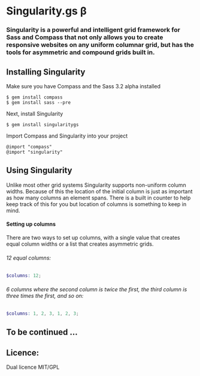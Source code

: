 # Singularity.gs β

### Singularity is a powerful and intelligent grid framework for Sass and Compass that not only allows you to create responsive websites on any uniform columnar grid, but has the tools for asymmetric and compound grids built in.

## Installing Singularity

Make sure you have Compass and the Sass 3.2 alpha installed

```
$ gem install compass
$ gem install sass --pre
```

Next, install Singularity

```
$ gem install singularitygs
```

Import Compass and Singularity into your project

```
@import "compass"
@import "singularity"
```

## Using Singularity

Unlike most other grid systems Singularity supports non-uniform column widths. Because of this the location of the initial column is just as important as how many columns an element spans. There is a built in counter to help keep track of this for you but location of columns is something to keep in mind.

#### Setting up columns
There are two ways to set up columns, with a single value that creates equal column widths or a list that creates asymmetric grids.

###### 12 equal columns:

```scss
$columns: 12;
```

###### 6 columns where the second column is twice the first, the third column is three times the first, and so on:

```scss
$columns: 1, 2, 3, 1, 2, 3;
```

## To be continued …

## Licence:

Dual licence MIT/GPL